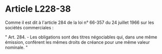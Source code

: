 # Article L228-38

Comme il est dit à l'article 284 de la loi n° 66-357 du 24 juillet 1966 sur les sociétés commerciales :

" Art. 284. - Les obligations sont des titres négociables qui, dans une même émission, confèrent les mêmes droits de créance pour une même valeur nominale. "
